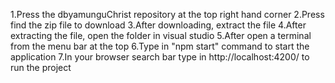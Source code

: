 


1.Press the dbyamunguChrist repository at the top right hand corner
2.Press find the zip file to download 
3.After downloading, extract the file
4.After extracting the file, open the folder in visual studio
5.After open a terminal from the menu bar at the top
6.Type in "npm start" command to start the application
7.In your browser search bar type in http://localhost:4200/ to run the project
